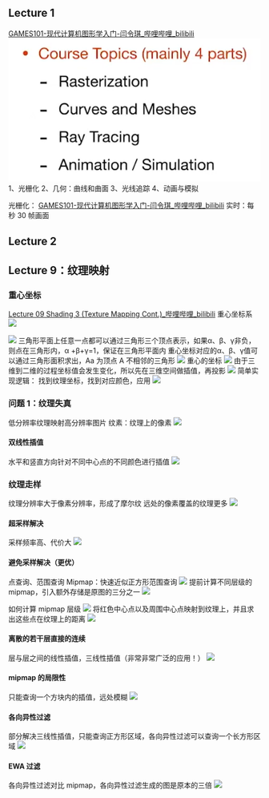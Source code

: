 ## Lecture 1
[GAMES101-现代计算机图形学入门-闫令琪\_哔哩哔哩\_bilibili](https://www.bilibili.com/video/BV1X7411F744/?spm_id_from=333.337.search-card.all.click&vd_source=f8bf73f9a2b495eaf6f8446fa6016bc7)
![](https://raw.githubusercontent.com/acdefg/cdn/main/obsidian/202407302129317.png)
1、光栅化
2、几何：曲线和曲面
3、光线追踪
4、动画与模拟

光栅化：
[GAMES101-现代计算机图形学入门-闫令琪\_哔哩哔哩\_bilibili](https://www.bilibili.com/video/BV1X7411F744?t=1763.8)
实时：每秒 30 帧画面

## Lecture 2

## Lecture 9：纹理映射

### 重心坐标
[Lecture 09 Shading 3 (Texture Mapping Cont.)\_哔哩哔哩\_bilibili](https://www.bilibili.com/video/BV1X7411F744?spm_id_from=333.788.videopod.episodes&vd_source=f8bf73f9a2b495eaf6f8446fa6016bc7&p=9)
重心坐标系
![](http://cdn.ljc0606.cn/obsidian/202507021627792.png)

![](http://cdn.ljc0606.cn/obsidian/202507021623114.png)
三角形平面上任意一点都可以通过三角形三个顶点表示，如果α、β、γ非负，则点在三角形内，α
+β+γ=1，保证在三角形平面内
重心坐标对应的α、β、γ值可以通过三角形面积求出，Aa 为顶点 A 不相邻的三角形
![](http://cdn.ljc0606.cn/obsidian/202507021626309.png)
重心的坐标
![](http://cdn.ljc0606.cn/obsidian/202507021628108.png)
由于三维到二维的过程坐标值会发生变化，所以先在三维空间做插值，再投影
![](http://cdn.ljc0606.cn/obsidian/202507021633382.png)
简单实现逻辑：
找到纹理坐标，找到对应颜色，应用
![](http://cdn.ljc0606.cn/obsidian/202507021634526.png)
### 问题 1：纹理失真
低分辨率纹理映射高分辨率图片
纹素：纹理上的像素
![](http://cdn.ljc0606.cn/obsidian/202507021636106.png)
#### 双线性插值
水平和竖直方向针对不同中心点的不同颜色进行插值
![](http://cdn.ljc0606.cn/obsidian/202507021639109.png)

### 纹理走样
纹理分辨率大于像素分辨率，形成了摩尔纹
远处的像素覆盖的纹理更多
![](http://cdn.ljc0606.cn/obsidian/202507021644939.png)

#### 超采样解决
采样频率高、代价大
![](http://cdn.ljc0606.cn/obsidian/202507021645080.png)

#### 避免采样解决（更优）
点查询、范围查询
Mipmap：快速近似正方形范围查询
![](http://cdn.ljc0606.cn/obsidian/202507021654174.png)
提前计算不同层级的 mipmap，引入额外存储是原图的三分之一
![](http://cdn.ljc0606.cn/obsidian/202507021655608.png)

如何计算 mipmap 层级
![](http://cdn.ljc0606.cn/obsidian/202507021658046.png)
将红色中心点以及周围中心点映射到纹理上，并且求出这些点在纹理上的距离
![](http://cdn.ljc0606.cn/obsidian/202507021658713.png)
#### 离散的若干层直接的连续
层与层之间的线性插值，三线性插值（非常非常广泛的应用！）
![](http://cdn.ljc0606.cn/obsidian/202507021703131.png)

#### mipmap 的局限性
只能查询一个方块内的插值，远处模糊
![](http://cdn.ljc0606.cn/obsidian/202507021706961.png)
#### 各向异性过滤
部分解决三线性插值，只能查询正方形区域，各向异性过滤可以查询一个长方形区域
![](http://cdn.ljc0606.cn/obsidian/202507021908960.png)

#### EWA 过滤
各向异性过滤对比 mipmap，各向异性过滤生成的图是原本的三倍
![](http://cdn.ljc0606.cn/obsidian/202507021909916.png)
